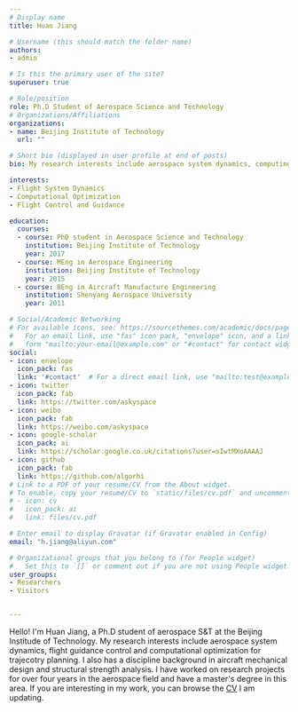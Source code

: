 ```yaml
---
# Display name
title: Huan Jiang

# Username (this should match the folder name)
authors:
- admin

# Is this the primary user of the site?
superuser: true

# Role/position
role: Ph.D Student of Aerospace Science and Technology
# Organizations/Affiliations
organizations:
- name: Beijing Institute of Technology
  url: ""

# Short bio (displayed in user profile at end of posts)
bio: My research interests include aerospace system dynamics, computing-based guidance and control, numerical optimization.

interests:
- Flight System Dynamics
- Computational Optimization
- Flight Control and Guidance

education:
  courses:
  - course: PhD student in Aerospace Science and Technology
    institution: Beijing Institute of Technology
    year: 2017
  - course: MEng in Aerospace Engineering
    institution: Beijing Institute of Technology
    year: 2015
  - course: BEng in Aircraft Manufacture Engineering
    institution: Shenyang Aerospace University
    year: 2011

# Social/Academic Networking
# For available icons, see: https://sourcethemes.com/academic/docs/page-builder/#icons
#   For an email link, use "fas" icon pack, "envelope" icon, and a link in the
#   form "mailto:your-email@example.com" or "#contact" for contact widget.
social:
- icon: envelope
  icon_pack: fas
  link: '#contact'  # For a direct email link, use "mailto:test@example.org".
- icon: twitter
  icon_pack: fab
  link: https://twitter.com/askyspace
- icon: weibo
  icon_pack: fab
  link: https://weibo.com/askyspace
- icon: google-scholar
  icon_pack: ai
  link: https://scholar.google.co.uk/citations?user=sIwtMXoAAAAJ
- icon: github
  icon_pack: fab
  link: https://github.com/algorhi
# Link to a PDF of your resume/CV from the About widget.
# To enable, copy your resume/CV to `static/files/cv.pdf` and uncomment the lines below.
# - icon: cv
#   icon_pack: ai
#   link: files/cv.pdf

# Enter email to display Gravatar (if Gravatar enabled in Config)
email: "h.jiang@aliyun.com"

# Organizational groups that you belong to (for People widget)
#   Set this to `[]` or comment out if you are not using People widget.
user_groups:
- Researchers
- Visitors


---
```


Hello! I'm Huan Jiang, a Ph.D student of aerospace S&T at the Beijing Institude of Technology. My research interests include aerospace system dynamics, flight guidance control and computational optimization for trajecotry planning. I also has a discipline background in aircraft mechanical design and structural strength analysis. I have worked on research projects for over four years in the aerospace field and have a master's degree in this area. If you are interesting in my work, you can browse the [CV](https://hji.today/files/cv.pdf) I am updating.
